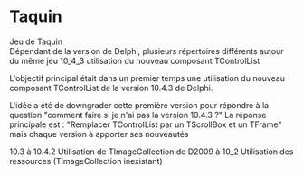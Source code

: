 # Taquin
Jeu de Taquin
<br>
Dépendant de la version de Delphi, plusieurs répertoires différents autour du même jeu
10_4_3 utilisation du nouveau composant TControlList<br>

L'objectif principal était dans un premier temps une utilisation du nouveau composant TControlList de la version 10.4.3 de Delphi.<br>  

L'idée a été de downgrader cette première version pour répondre à la question "comment faire si je n'ai pas la version 10.4.3 ?"
La réponse principale est : "Remplacer TControlList par un TScrollBox et un TFrame" mais chaque version à apporter ses nouveautés<br>

10.3 à 10.4.2 Utilisation de TImageCollection 
de D2009 à 10_2 Utilisation des ressources (TImageCollection inexistant)
